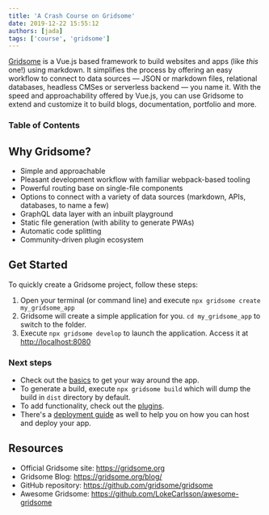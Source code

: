 ```yaml
---
title: 'A Crash Course on Gridsome'
date: 2019-12-22 15:55:12
authors: [jada]
tags: ['course', 'gridsome']
---
```


[Gridsome](https://gridsome.org/) is a Vue.js based framework to build websites and apps (like *this* one!) using markdown. It simplifies the process by offering an easy workflow to connect to data sources &mdash; JSON or markdown files, relational databases, headless CMSes or serverless backend &mdash; you name it. With the speed and approachability offered by Vue.js, you can use Gridsome to extend and customize it to build blogs, documentation, portfolio and more.

### Table of Contents

## Why Gridsome?

- Simple and approachable
- Pleasant development workflow with familiar webpack-based tooling
- Powerful routing base on single-file components
- Options to connect with a variety of data sources (markdown, APIs, databases, to name a few)
- GraphQL data layer with an inbuilt playground
- Static file generation (with ability to generate PWAs)
- Automatic code splitting
- Community-driven plugin ecosystem

## Get Started

To quickly create a Gridsome project, follow these steps:

1. Open your terminal (or command line) and execute `npx gridsome create my_gridsome_app`
2. Gridsome will create a simple application for you. `cd my_gridsome_app` to switch to the folder.
3. Execute `npx gridsome develop` to launch the application. Access it at <http://localhost:8080>

### Next steps

- Check out the [basics](https://gridsome.org/docs/core-concepts/) to get your way around the app.
- To generate a build, execute `npx gridsome build` which will dump the build in `dist` directory by default.
- To add functionality, check out the [plugins](https://gridsome.org/plugins/).
- There's a [deployment guide](https://gridsome.org/docs/deploy-to-netlify/) as well to help you on how you can host and deploy your app.

## Resources

- Official Gridsome site: <https://gridsome.org>
- Gridsome Blog: <https://gridsome.org/blog/>
- GitHub repository: <https://github.com/gridsome/gridsome>
- Awesome Gridsome: <https://github.com/LokeCarlsson/awesome-gridsome>

